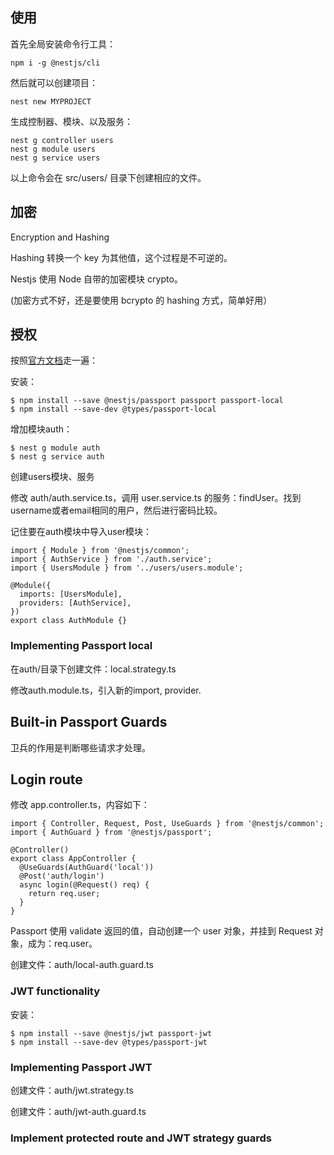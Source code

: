 

## 使用

首先全局安装命令行工具：

    npm i -g @nestjs/cli

然后就可以创建项目：

    nest new MYPROJECT

生成控制器、模块、以及服务：

    nest g controller users
    nest g module users
    nest g service users

以上命令会在 src/users/ 目录下创建相应的文件。



## 加密

Encryption and Hashing

Hashing 转换一个 key 为其他值，这个过程是不可逆的。

Nestjs 使用 Node 自带的加密模块 crypto。

(加密方式不好，还是要使用 bcrypto 的 hashing 方式，简单好用）



## 授权

按照[官方文档](https://docs.nestjs.com/security/authentication)走一遍：

安装：

    $ npm install --save @nestjs/passport passport passport-local
    $ npm install --save-dev @types/passport-local

增加模块auth：

    $ nest g module auth
    $ nest g service auth

创建users模块、服务

修改 auth/auth.service.ts，调用 user.service.ts 的服务：findUser。找到username或者email相同的用户，然后进行密码比较。

记住要在auth模块中导入user模块：

```
import { Module } from '@nestjs/common';
import { AuthService } from './auth.service';
import { UsersModule } from '../users/users.module';

@Module({
  imports: [UsersModule],
  providers: [AuthService],
})
export class AuthModule {}
```

### Implementing Passport local

在auth/目录下创建文件：local.strategy.ts

修改auth.module.ts，引入新的import, provider.


## Built-in Passport Guards

卫兵的作用是判断哪些请求才处理。


## Login route

修改 app.controller.ts，内容如下：

```
import { Controller, Request, Post, UseGuards } from '@nestjs/common';
import { AuthGuard } from '@nestjs/passport';

@Controller()
export class AppController {
  @UseGuards(AuthGuard('local'))
  @Post('auth/login')
  async login(@Request() req) {
    return req.user;
  }
}
```

Passport 使用 validate 返回的值，自动创建一个 user 对象，并挂到 Request 对象，成为：req.user。


创建文件：auth/local-auth.guard.ts


### JWT functionality

安装：

    $ npm install --save @nestjs/jwt passport-jwt
    $ npm install --save-dev @types/passport-jwt


### Implementing Passport JWT

创建文件：auth/jwt.strategy.ts

创建文件：auth/jwt-auth.guard.ts


### Implement protected route and JWT strategy guards







